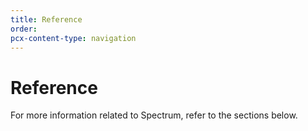 ```yaml
---
title: Reference
order:
pcx-content-type: navigation
---
```


# Reference

For more information related to Spectrum, refer to the sections below.

<DirectoryListing path="/reference" />
